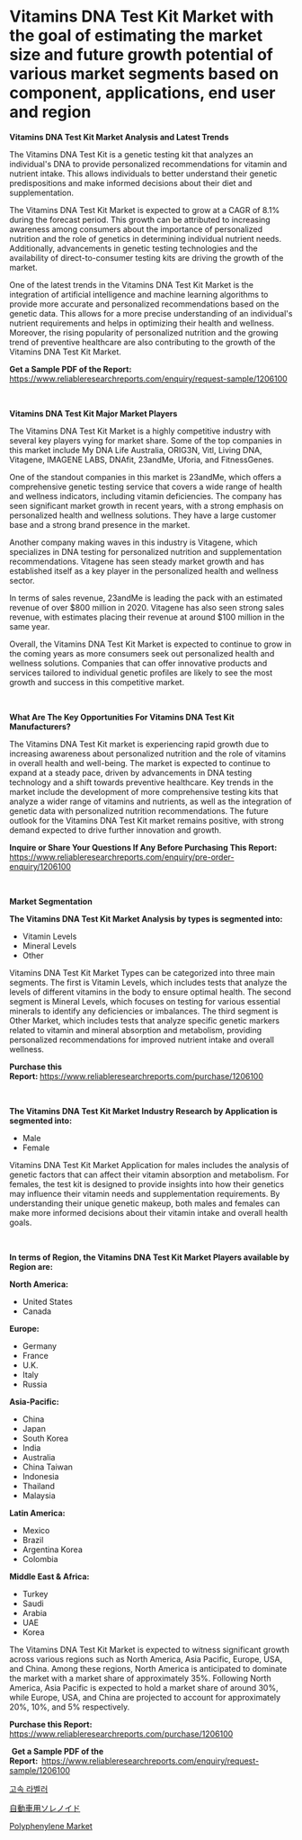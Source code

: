 <p><h1>Vitamins DNA Test Kit Market with the goal of estimating the market size and future growth potential of various market segments based on component, applications, end user and region</h1></p><p><strong>Vitamins DNA Test Kit Market Analysis and Latest Trends</strong></p>
<p><p>The Vitamins DNA Test Kit is a genetic testing kit that analyzes an individual's DNA to provide personalized recommendations for vitamin and nutrient intake. This allows individuals to better understand their genetic predispositions and make informed decisions about their diet and supplementation.</p><p>The Vitamins DNA Test Kit Market is expected to grow at a CAGR of 8.1% during the forecast period. This growth can be attributed to increasing awareness among consumers about the importance of personalized nutrition and the role of genetics in determining individual nutrient needs. Additionally, advancements in genetic testing technologies and the availability of direct-to-consumer testing kits are driving the growth of the market.</p><p>One of the latest trends in the Vitamins DNA Test Kit Market is the integration of artificial intelligence and machine learning algorithms to provide more accurate and personalized recommendations based on the genetic data. This allows for a more precise understanding of an individual's nutrient requirements and helps in optimizing their health and wellness. Moreover, the rising popularity of personalized nutrition and the growing trend of preventive healthcare are also contributing to the growth of the Vitamins DNA Test Kit Market.</p></p>
<p><strong>Get a Sample PDF of the Report:&nbsp;</strong> <a href="https://www.reliableresearchreports.com/enquiry/request-sample/1206100">https://www.reliableresearchreports.com/enquiry/request-sample/1206100</a></p>
<p>&nbsp;</p>
<p><strong>Vitamins DNA Test Kit Major Market Players</strong></p>
<p><p>The Vitamins DNA Test Kit Market is a highly competitive industry with several key players vying for market share. Some of the top companies in this market include My DNA Life Australia, ORIG3N, Vitl, Living DNA, Vitagene, IMAGENE LABS, DNAfit, 23andMe, Uforia, and FitnessGenes. </p><p>One of the standout companies in this market is 23andMe, which offers a comprehensive genetic testing service that covers a wide range of health and wellness indicators, including vitamin deficiencies. The company has seen significant market growth in recent years, with a strong emphasis on personalized health and wellness solutions. They have a large customer base and a strong brand presence in the market.</p><p>Another company making waves in this industry is Vitagene, which specializes in DNA testing for personalized nutrition and supplementation recommendations. Vitagene has seen steady market growth and has established itself as a key player in the personalized health and wellness sector.</p><p>In terms of sales revenue, 23andMe is leading the pack with an estimated revenue of over $800 million in 2020. Vitagene has also seen strong sales revenue, with estimates placing their revenue at around $100 million in the same year.</p><p>Overall, the Vitamins DNA Test Kit Market is expected to continue to grow in the coming years as more consumers seek out personalized health and wellness solutions. Companies that can offer innovative products and services tailored to individual genetic profiles are likely to see the most growth and success in this competitive market.</p></p>
<p>&nbsp;</p>
<p><strong>What Are The Key Opportunities For Vitamins DNA Test Kit Manufacturers?</strong></p>
<p><p>The Vitamins DNA Test Kit market is experiencing rapid growth due to increasing awareness about personalized nutrition and the role of vitamins in overall health and well-being. The market is expected to continue to expand at a steady pace, driven by advancements in DNA testing technology and a shift towards preventive healthcare. Key trends in the market include the development of more comprehensive testing kits that analyze a wider range of vitamins and nutrients, as well as the integration of genetic data with personalized nutrition recommendations. The future outlook for the Vitamins DNA Test Kit market remains positive, with strong demand expected to drive further innovation and growth.</p></p>
<p><strong>Inquire or Share Your Questions If Any Before Purchasing This Report:</strong> <a href="https://www.reliableresearchreports.com/enquiry/pre-order-enquiry/1206100">https://www.reliableresearchreports.com/enquiry/pre-order-enquiry/1206100</a></p>
<p>&nbsp;</p>
<p><strong>Market Segmentation</strong></p>
<p><strong>The Vitamins DNA Test Kit Market Analysis by types is segmented into:</strong></p>
<p><ul><li>Vitamin Levels</li><li>Mineral Levels</li><li>Other</li></ul></p>
<p><p>Vitamins DNA Test Kit Market Types can be categorized into three main segments. The first is Vitamin Levels, which includes tests that analyze the levels of different vitamins in the body to ensure optimal health. The second segment is Mineral Levels, which focuses on testing for various essential minerals to identify any deficiencies or imbalances. The third segment is Other Market, which includes tests that analyze specific genetic markers related to vitamin and mineral absorption and metabolism, providing personalized recommendations for improved nutrient intake and overall wellness.</p></p>
<p><strong>Purchase this Report:&nbsp;</strong><a href="https://www.reliableresearchreports.com/purchase/1206100">https://www.reliableresearchreports.com/purchase/1206100</a></p>
<p>&nbsp;</p>
<p><strong>The Vitamins DNA Test Kit Market Industry Research by Application is segmented into:</strong></p>
<p><ul><li>Male</li><li>Female</li></ul></p>
<p><p>Vitamins DNA Test Kit Market Application for males includes the analysis of genetic factors that can affect their vitamin absorption and metabolism. For females, the test kit is designed to provide insights into how their genetics may influence their vitamin needs and supplementation requirements. By understanding their unique genetic makeup, both males and females can make more informed decisions about their vitamin intake and overall health goals.</p></p>
<p>&nbsp;</p>
<p><strong>In terms of Region, the Vitamins DNA Test Kit Market Players available by Region are:</strong></p>
<p>
    <p> <strong> North America: </strong>
        <ul>
            <li>United States</li>
            <li>Canada</li>
        </ul>
        </p> 
    <p> <strong> Europe: </strong>
        <ul>
            <li>Germany</li>
            <li>France</li>
            <li>U.K.</li>
            <li>Italy</li>
            <li>Russia</li>
        </ul>
        </p> 
    <p> <strong> Asia-Pacific: </strong>
        <ul>
            <li>China</li>
            <li>Japan</li>
            <li>South Korea</li>
            <li>India</li>
            <li>Australia</li>
            <li>China Taiwan</li>
            <li>Indonesia</li>
            <li>Thailand</li>
            <li>Malaysia</li>
        </ul>
        </p> 
    <p> <strong> Latin America: </strong>
        <ul>
            <li>Mexico</li>
            <li>Brazil</li>
            <li>Argentina Korea</li>
            <li>Colombia</li>
        </ul>
        </p> 
    <p> <strong> Middle East & Africa: </strong>
        <ul>
            <li>Turkey</li>
            <li>Saudi</li>
            <li>Arabia</li>
            <li>UAE</li>
            <li>Korea</li>
        </ul>
    </p>
    </p>
<p><p>The Vitamins DNA Test Kit Market is expected to witness significant growth across various regions such as North America, Asia Pacific, Europe, USA, and China. Among these regions, North America is anticipated to dominate the market with a market share of approximately 35%. Following North America, Asia Pacific is expected to hold a market share of around 30%, while Europe, USA, and China are projected to account for approximately 20%, 10%, and 5% respectively.</p></p>
<p><strong>Purchase this Report: </strong><a href="https://www.reliableresearchreports.com/purchase/1206100">https://www.reliableresearchreports.com/purchase/1206100</a></p>
<p>&nbsp;<strong>Get a Sample PDF of the Report:&nbsp;&nbsp;</strong><a href="https://www.reliableresearchreports.com/enquiry/request-sample/1206100">https://www.reliableresearchreports.com/enquiry/request-sample/1206100</a></p>
<p><strong></strong></p>
<p><p><a href="https://github.com/plelbej847484502/Market-Research-Report-List-1/blob/main/57501986871.md">고속 라벨러</a></p><p><a href="https://github.com/ksxzwxabcuynh011/Market-Research-Report-List-1/blob/main/80469027607.md">自動車用ソレノイド</a></p><p><a href="https://mire-aunt-385.notion.site/Polyphenylene-Market-Furnish-Information-about-Market-Size-Market-Share-Market-Dynamics-and-Proje-caca4e28b8f0477e8bd77cc439cd359e">Polyphenylene Market</a></p></p>
